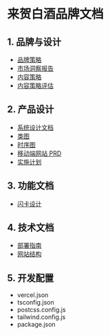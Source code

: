# 来贺白酒品牌文档

## 1. 品牌与设计
- [品牌策略](./brand/brand_strategy.md)
- [市场洞察报告](./brand/market_insight_report.md)
- [内容策略](./brand/content_strategy.md)
- [内容策略评估](./brand/content_strategy_evaluation.md)

## 2. 产品设计
- [系统设计文档](./design/system_design.md)
- [类图](./design/class_diagram.mermaid)
- [时序图](./design/sequence_diagram.mermaid)
- [移动端网站 PRD](./design/mobile_website_prd.md)
- [实施计划](./design/implementation_plan.md)

## 3. 功能文档
- [闪卡设计](./features/flashcards_design.md)

## 4. 技术文档
- [部署指南](./technical/deployment_guide.md)
- [网站结构](./technical/website_structure.json)

## 5. 开发配置
- vercel.json
- tsconfig.json
- postcss.config.js
- tailwind.config.js
- package.json 